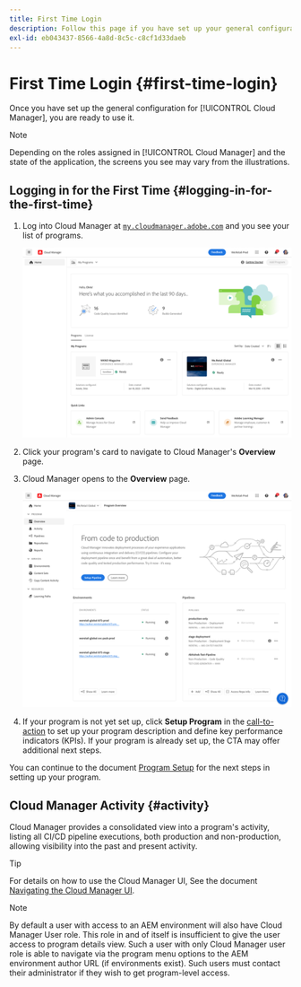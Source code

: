 ```yaml
---
title: First Time Login
description: Follow this page if you have set up your general configurations and you are ready to use Cloud Manager for the first time.
exl-id: eb043437-8566-4a8d-8c5c-c8cf1d33daeb
---
```


# First Time Login {#first-time-login}

Once you have set up the general configuration for [!UICONTROL Cloud Manager], you are ready to use it.

>[!NOTE]
>
>Depending on the roles assigned in [!UICONTROL Cloud Manager] and the state of the application, the screens you see may vary from the illustrations.

## Logging in for the First Time {#logging-in-for-the-first-time}

1. Log into Cloud Manager at [`my.cloudmanager.adobe.com`](https://my.cloudmanager.adobe.com/) and you see your list of programs.

   ![Cloud Manager console](/help/assets/cloud-manager-console.png)

1. Click your program's card to navigate to Cloud Manager's **Overview** page. 

1. Cloud Manager opens to the **Overview** page.

   ![Cloud Manager overview page](/help/assets/program-overview-page.png)

1. If your program is not yet set up, click **Setup Program** in the [call-to-action](/help/getting-started/navigation.md#cta) to set up your program description and define key performance indicators (KPIs). If your program is already set up, the CTA may offer additional next steps.

You can continue to the document [Program Setup](/help/getting-started/program-setup.md) for the next steps in setting up your program.

## Cloud Manager Activity {#activity}

Cloud Manager provides a consolidated view into a program's activity, listing all CI/CD pipeline executions, both production and non-production, allowing visibility into the past and present activity.

>[!TIP]
>
>For details on how to use the Cloud Manager UI, See the document [Navigating the Cloud Manager UI](/help/getting-started/navigation.md).

>[!NOTE]
>
>By default a user with access to an AEM environment will also have Cloud Manager User role. This role in and of itself is insufficient to give the user access to program details view. Such a user with only Cloud Manager user role is able to navigate via the program menu options to the AEM environment author URL (if environments exist). Such users must contact their administrator if they wish to get program-level access.
